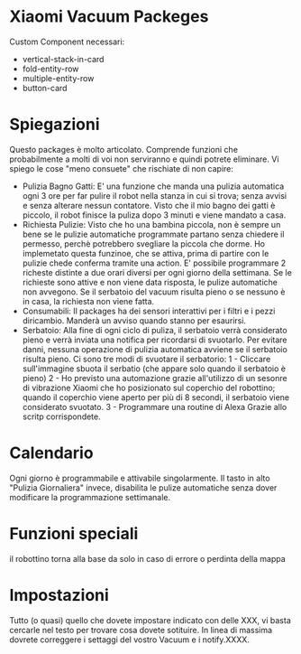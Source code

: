 # Xiaomi Vacuum Packeges
Custom Component necessari:
  - vertical-stack-in-card
  - fold-entity-row
  - multiple-entity-row
  - button-card

# Spiegazioni
Questo packages è molto articolato. Comprende funzioni che probabilmente a molti di voi non serviranno e quindi potrete eliminare.
Vi spiego le cose "meno consuete" che rischiate di non capire:
- Pulizia Bagno Gatti:
  E' una funzione che manda una pulizia automatica ogni 3 ore per far pulire il robot nella stanza in cui si trova; senza avvisi e senza alterare nessun contatore. Visto che il mio bagno dei gatti è piccolo, il robot finisce la puliza dopo 3 minuti e viene mandato a casa.
- Richiesta Pulizie:
Visto che ho una bambina piccola, non è sempre un bene se le pulizie automatiche programmate partano senza chiedere il permesso, perchè potrebbero svegliare la piccola che dorme. Ho implemetato questa funzinoe, che se attiva, prima di partire con le pulizie chede conferma tramite una action. E' possibile programmare 2 richeste distinte a due orari diversi per ogni giorno della settimana. Se le richieste sono attive e non viene data risposta, le pulize automatiche non avvegono. Se il serbatoio del vacuum risulta pieno o se nessuno è in casa, la richiesta non viene fatta.
- Consumabili:
Il packages ha dei sensori interattivi per i filtri e i pezzi diricambio. Manderà un avviso quando stanno per esaurirsi.
- Serbatoio: Alla fine di ogni ciclo di puliza, il serbatoio verrà considerato pieno e verrà inviata una notifica per ricordarsi di svuotarlo. Per evitare danni, nessuna operazione di pulizia automatica avviene se il serbatoio risulta pieno.
Ci sono tre modi di svuotare il serbatorio:
  1 - Cliccare sull'immagine sbuota il serbatio (che appare solo quando il serbatoio è pieno)
  2 - Ho previsto una automazione grazie all'utilizzo di un sesonre di vibrazione Xiaomi che ho posizionato sul coperchio del robottino; quando il coperchio viene aperto per più di 8 secondi, il serbatoio viene considerato svuotato.
  3 - Programmare una routine di Alexa Grazie allo scritp corrispondete.

# Calendario
Ogni giorno è programmabile e attivabile singolarmente. Il tasto in alto "Pulizia Giornaliera" invece, disabilita le pulize automatiche senza dover modificare la programmazione settimanale.

# Funzioni speciali
il robottino torna alla base da solo in caso di errore o perdinta della mappa

# Impostazioni
Tutto (o quasi) quello che dovete impostare indicato con delle XXX, vi basta cercarle nel testo per trovare cosa dovete sotituire.
In linea di massima dovrete correggere i settaggi del vostro Vacuum e i notify.XXXX.


